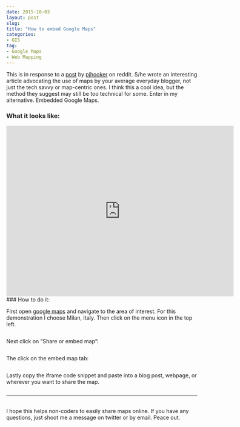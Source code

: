 ```yaml
---
date: 2015-10-03
layout: post
slug: 
title: "How to embed Google Maps"
categories:
- GIS
tag:
- Google Maps
- Web Mapping
---
```


	 	 	
This is in response to a [post](https://www.reddit.com/r/gis/comments/3nbxrk/what_is_better_a_map_or_a_picture_digital/?ref=share&ref_source=link) by [pjhooker](https://www.reddit.com/user/pjhooker) on reddit. S/he wrote an interesting article advocating the use of maps by your average everyday blogger, not just the tech savvy or map-centric ones. I think this a cool idea, but the method they suggest may still be too technical for some. Enter in my alternative. Embedded Google Maps.

### What it looks like:

<iframe src="https://www.google.com/maps/embed?pb=!1m18!1m12!1m3!1d179094.4607670466!2d9.17773225!3d45.46273385!2m3!1f0!2f0!3f0!3m2!1i1024!2i768!4f13.1!3m3!1m2!1s0x4786c1493f1275e7%3A0x3cffcd13c6740e8d!2sMilan%2C+Italy!5e0!3m2!1sen!2sus!4v1443880687314" width="600" height="450" frameborder="0" style="border:0" allowfullscreen></iframe>

<br>
### How to do it:

First open [google maps](https://www.google.com/maps/) and navigate to the area of interest. For this demonstration I choose Milan, Italy. Then click on the menu icon in the top left.

![[](http://imgur.com/TTQotMp.png)](http://imgur.com/TTQotMp.png)

Next click on “Share or embed map”:

![[](http://imgur.com/yO041ut.png)](http://imgur.com/yO041ut.png)

The click on the embed map tab:

![[](http://imgur.com/cvSXlXN.png)](http://imgur.com/cvSXlXN.png)

Lastly copy the iframe code snippet and paste into a blog post, webpage, or wherever you want to share the map.

![[](http://imgur.com/VTZPqXw.png)](http://imgur.com/VTZPqXw.png)

---
<br>
I hope this helps non-coders to easily share maps online. If you have any questions, just shoot me a message on twitter or by email. Peace out.
